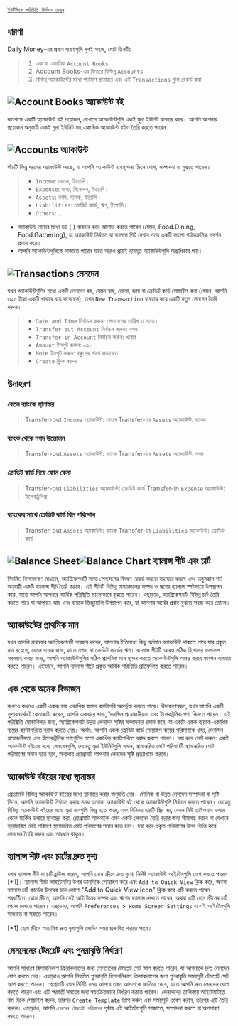 
[`ইউটিউবে পরিচিতি ভিডিও দেখুন`](https://youtu.be/uN3GkA_Afuw)

## ধারণা

Daily Money-এর প্রধান ধারণাগুলি খুবই সহজ, মোট তিনটি:

> 1. এক বা একাধিক `Account Books`
> 2. Account Books-এর ভিতরে বিভিন্ন `Accounts`
> 3. বিভিন্ন অ্যাকাউন্টের মধ্যে পরিমাণ স্থানান্তর এবং এই `Transactions` গুলি রেকর্ড করা

## ![Account Books](icon:///notebook-multiple) অ্যাকাউন্ট বই

কমপক্ষে একটি অ্যাকাউন্ট বই প্রয়োজন, যেখানে অ্যাকাউন্টগুলি একই মুদ্রা ইউনিট ব্যবহার করে। আপনি আপনার প্রয়োজন অনুযায়ী একই মুদ্রা ইউনিট সহ একাধিক অ্যাকাউন্ট বইও তৈরি করতে পারেন।

## ![Accounts](icon:///bookmark-multiple) অ্যাকাউন্ট

পাঁচটি ভিন্ন ধরনের অ্যাকাউন্ট আছে, যা আপনি অ্যাকাউন্ট ব্যবস্থাপনা স্ক্রিনে যোগ, সম্পাদনা বা মুছতে পারেন।

> - `Income`: বেতন, ইত্যাদি।
> - `Expense`: খাদ্য, বিনোদন, ইত্যাদি।
> - `Assets`: নগদ, ব্যাংক, ইত্যাদি।
> - `Liabilities`: ক্রেডিট কার্ড, ঋণ, ইত্যাদি।
> - `Others`: ...

* অ্যাকাউন্ট নামের মধ্যে ডট (.) ব্যবহার করে আলাদা করতে পারেন (যেমন, Food.Dining, Food.Gathering), যা অ্যাকাউন্ট নির্বাচন বা ব্যালান্স শিট দেখার সময় একটি ভালো পর্যায়ক্রমিক প্রদর্শন প্রদান করে।
* আপনি অ্যাকাউন্টগুলিকে সাজাতে পারেন যাতে আরও প্রায়ই ব্যবহৃত অ্যাকাউন্টগুলি অগ্রাধিকার পায়।

## ![Transactions](icon:///receipt) লেনদেন

যখন অ্যাকাউন্টগুলির মধ্যে একটি লেনদেন হয়, যেমন ব্যয়, তোলা, জমা বা ক্রেডিট কার্ড সোয়াইপ করা (যেমন, আপনি ৩২০ টাকা একটি খাবারে ব্যয় করেছেন), তখন `New Transaction` ব্যবহার করে একটি নতুন লেনদেন তৈরি করুন।
> - `Date and Time` নির্বাচন করুন: লেনদেনের তারিখ ও সময়।
> - `Transfer-out Account` নির্বাচন করুন: নগদ
> - `Transfer-in Account` নির্বাচন করুন: খাবার
> - `Amount` ইনপুট করুন: ৩২০
> - `Note` ইনপুট করুন: বন্ধুদের সাথে জমায়েত
> - `Create` ক্লিক করুন

## উদাহরণ

### বেতন ব্যাংকে স্থানান্তর

> Transfer-out `Income` অ্যাকাউন্ট: বেতন
> Transfer-in `Assets` অ্যাকাউন্ট: ব্যাংক

### ব্যাংক থেকে নগদ উত্তোলন

> Transfer-out `Assets` অ্যাকাউন্ট: ব্যাংক
> Transfer-in `Assets` অ্যাকাউন্ট: নগদ

### ক্রেডিট কার্ড দিয়ে ফোন কেনা

> Transfer-out `Liabilities` অ্যাকাউন্ট: ক্রেডিট কার্ড
> Transfer-in `Expense` অ্যাকাউন্ট: ইলেকট্রনিক্স

### ব্যাংকের সাথে ক্রেডিট কার্ড বিল পরিশোধ

> Transfer-out `Assets` অ্যাকাউন্ট: ব্যাংক
> Transfer-in `Liabilities` অ্যাকাউন্ট: ক্রেডিট কার্ড

## ![Balance Sheet](icon:///scale-balance)![Balance Chart](icon:///chart-pie) ব্যালান্স শীট এবং চার্ট

নিয়মিত হিসাবরক্ষণ মাধ্যমে, অ্যাপ্লিকেশনটি সমস্ত লেনদেনের বিবরণ রেকর্ড করতে সহায়তা করবে এবং অনুসন্ধান শর্ত অনুযায়ী একটি ব্যালান্স শীট তৈরি করবে। এই শীটটি বিভিন্ন সময়কালের সম্পদ ও ঋণের ব্যালান্স স্পষ্টভাবে উপস্থাপন করে, যাতে আপনি আপনার আর্থিক পরিস্থিতি ভালোভাবে বুঝতে পারেন। এছাড়াও, অ্যাপ্লিকেশনটি বিভিন্ন চার্ট তৈরি করতে পারে যা আপনার আয় এবং ব্যয়কে ভিজ্যুয়ালি উপস্থাপন করে, যা আপনার অর্থের প্রবাহ বুঝতে সহজ করে তোলে।

## অ্যাকাউন্টের প্রাথমিক মান

যখন আপনি প্রথমবার অ্যাপ্লিকেশনটি ব্যবহার করেন, আপনার ইতিমধ্যে কিছু বর্তমান অ্যাকাউন্ট থাকতে পারে যার প্রকৃত মান রয়েছে, যেমন ব্যাংক জমা, হাতে নগদ, বা ক্রেডিট কার্ডের ঋণ। ব্যালান্স শীটটি আরও সঠিক হিসাবের ফলাফল সরবরাহ করার জন্য, আপনি অ্যাকাউন্টগুলির সঠিক প্রাথমিক মান স্থাপন করতে অ্যাকাউন্টগুলি আরম্ভ করার ফাংশন ব্যবহার করতে পারেন। এইভাবে, আপনি ব্যালান্স শীটে প্রকৃত আর্থিক পরিস্থিতি প্রতিফলিত করতে পারেন।

## এক থেকে অনেক বিভাজন

কখনও কখনও একটি একক ব্যয় একাধিক ব্যয়ের ক্যাটাগরি অন্তর্ভুক্ত করতে পারে। উদাহরণস্বরূপ, যখন আপনি একটি সুপারমার্কেটে কেনাকাটা করেন, আপনি একবারে খাদ্য, দৈনন্দিন প্রয়োজনীয়তা এবং ইলেকট্রনিক পণ্য কিনতে পারেন। এই পরিস্থিতি মোকাবিলার জন্য, অ্যাপ্লিকেশনটি উন্নত লেনদেন সৃষ্টির সম্পাদনার প্রদান করে, যা একটি একক ব্যয়কে একাধিক ব্যয়ের ক্যাটাগরিতে বরাদ্দ করতে দেয়। অর্থাৎ, আপনি একক ক্রেডিট কার্ড সোয়াইপ ব্যয়ের পরিমাণকে খাদ্য, দৈনন্দিন প্রয়োজনীয়তা এবং ইলেকট্রনিক পণ্যগুলির মতো একাধিক ক্যাটাগরিতে বরাদ্দ করতে পারেন। দয়া করে নোট করুন: একই অ্যাকাউন্ট বইয়ের মধ্যে লেনদেনগুলি, যেহেতু মুদ্রা ইউনিটগুলি সমান, স্থানান্তরিত মোট পরিমাণটি স্থানান্তরিত মোট পরিমাণের সমান হতে হবে, অন্যথায় প্রোগ্রামটি আপনার লেনদেন সৃষ্টি প্রত্যাখ্যান করবে।

## অ্যাকাউন্ট বইয়ের মধ্যে স্থানান্তর

প্রোগ্রামটি বিভিন্ন অ্যাকাউন্ট বইয়ের মধ্যে স্থানান্তর করার অনুমতি দেয়। মৌলিক বা উন্নত লেনদেন সম্পাদনা বা সৃষ্টি স্ক্রিনে, আপনি অ্যাকাউন্ট নির্বাচন করার সময় অন্যান্য অ্যাকাউন্ট বই থেকে অ্যাকাউন্টগুলি নির্বাচন করতে পারেন। যেহেতু বিভিন্ন অ্যাকাউন্ট বইয়ের মধ্যে মুদ্রা মানগুলি ভিন্ন হতে পারে, এবং বিনিময় হারটি স্থির নয়, যেমন নিউ তাইওয়ান ডলার থেকে মার্কিন ডলারে স্থানান্তর করা, প্রোগ্রামটি আপনাকে এমন একটি লেনদেন তৈরি করার জন্য সীমাবদ্ধ করবে না যেখানে স্থানান্তরিত মোট পরিমাণ স্থানান্তরিত মোট পরিমাণের সমান হতে হবে। দয়া করে প্রকৃত পরিমাণের উপর ভিত্তি করে লেনদেন তৈরি করুন এবং সাবধান থাকুন।

## ব্যালান্স শীট এবং চার্টের দ্রুত দৃশ্য

যখন ব্যালান্স শীট বা চার্ট ব্রাউজ করেন, আপনি হোম স্ক্রীনে দ্রুত দৃশ্যে নির্দিষ্ট অ্যাকাউন্ট আইটেমগুলি যোগ করতে পারেন [*1]। ব্যালান্স শীটে আইটেমটির উপর ডানদিকে সোয়াইপ করে এবং `Add to Quick View` ক্লিক করে, অথবা ব্যালান্স চার্ট কার্ডের উপরের ডান কোণে "Add to Quick View Icon" ক্লিক করে এটি করতে পারেন। পরবর্তীতে, হোম স্ক্রীনে, আপনি সেই আইটেমের সম্পদ এবং ঋণের ব্যালান্স দেখতে পাবেন, অথবা এটি হোম স্ক্রীনের চার্ট পেজে দেখতে পারেন। এছাড়াও, আপনি `Preferences > Home Screen Settings` এ এই আইটেমগুলি সাজাতে বা সরাতে পারেন।

[*1] হোম স্ক্রীনে অত্যধিক দ্রুত দৃশ্যগুলি লোডিং সময় প্রভাবিত করতে পারে।

## লেনদেনের টেমপ্লেট এবং পুনরাবৃত্তি নির্ধারণ

আপনি সাধারণ হিসাবনিকাশ ক্রিয়াকলাপের জন্য লেনদেনের টেমপ্লেট সেট আপ করতে পারেন, যা আপনাকে দ্রুত লেনদেন যোগ করতে দেয়। এছাড়াও আপনি নিয়মিত পুনরাবৃত্তি হিসাবনিকাশ ক্রিয়াকলাপের জন্য পুনরাবৃত্তি সময়সূচী টেমপ্লেট সেট আপ করতে পারেন। প্রোগ্রামটি যখন নির্দিষ্ট সময় আসবে তখন আপনাকে জানিয়ে দেবে, যাতে আপনি দ্রুত লেনদেন যোগ করতে পারেন এবং এটি পরবর্তী সময়ের জন্য স্বয়ংক্রিয়ভাবে নির্ধারণ করতে পারেন। লেনদেনের তালিকায় আইটেমটিতে বাম দিকে সোয়াইপ করুন, তারপর `Create Template` ট্যাপ করুন এবং সময়সূচী প্রবেশ করান, তারপর এটি তৈরি করুন। এছাড়াও, আপনি `লেনদেন টেমপ্লেট পরিচালনা` পৃষ্ঠায় এই আইটেমগুলি সাজাতে, সম্পাদনা করতে বা অপসারণ করতে পারেন।